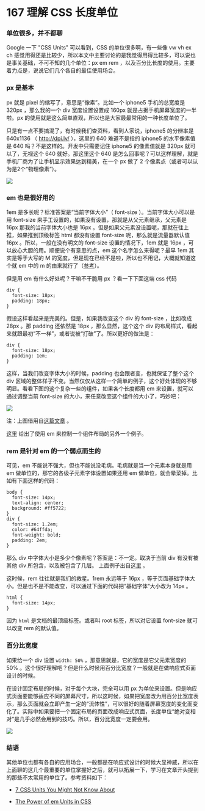 # 167 理解 CSS 长度单位


### 单位很多，并不都聊

Google 一下 "CSS Units" 可以看到，CSS 的单位很多啊，有一些像 vw vh ex ch 感觉用得还是比较少，所以本文中主要讨论的是我觉得用得比较多，可以说也是事关基础，不可不知的几个单位：px em rem ，以及百分比长度的使用。主要着力点是，说说它们几个各自的最佳使用场合。


### px 是基本

px 就是 pixel 的缩写了，意思是“像素”。比如一个 iphone5 手机的总宽度是 320px ，那么我的一个 div 宽度设置设置成 160px 就是占据手机屏幕宽度的一半啦。px 的使用就是这么简单直观，所以也是大家最最常用的一种长度单位了。

只是有一点不要搞混了，有时候我们查资料，看到人家说，iphone5 的分辨率是 640x1136 （ http://dpi.lv/ ），这里的 640 难道不是指的 iphone5 的水平像素值是 640 吗？不是这样的。开发中只需要记住 iphone5 的像素值就是 320px 就可以了，无视这个 640 就好。那这里这个 640 是怎么回事呢？可以这样理解，就是手机厂商为了让手机显示效果达到精美，在一个 px 做了 2 个像素点（或者可以认为是2个“物理像素”）。

![](http://media.haoduoshipin.com/pic/haoduo/167/px-dot.png)


### em 也是很好用的

1em 是多长呢？标准答案是“当前字体大小”（ font-size ）。当前字体大小可以是用 font-size 来手工设置的，如果没有设置，那就是从父元素继承，父元素是 16px 那我的当前字体大小也是 16px 。但是如果父元素没设置呢，那就在往上推，如果推到顶级标签 html 都没有设置 font-size 呢，那么就是流量器默认值 16px 。所以，一般在没有明文的 font-size 设置的情况下，1em 就是 16px ，可以放心大胆的用。顺便说个有意思的点，em 这个名字怎么来得呢？最早 1em 其实是等于大写的 M 的宽度，但是现在已经不是啦，所以也不用记，大概就知道这个就 em 中的 m 的由来就行了（[参考](http://www.impressivewebs.com/understanding-em-units-css/)）。

但是用 em 有什么好处呢？干嘛不干脆用 px ？看一下下面这端 css 代码

```
div {
  font-size: 18px;
  padding: 18px;
}
```

假设这样看起来是完美的。但是，如果我改变这个 div 的 font-size ，比如改成 28px 。那 padding 还依然是 18px ，那么显然，这个这个 div 的布局样式，看起来就跟最初“不一样”，或者说被“打破”了。所以更好的做法是：

```
div {
  font-size: 18px;
  padding: 1em;
}
```

这样，当我们改变字体大小的时候，padding 也会跟者变，也就保证了整个这个 div 区域的整体样子不变。当然仅仅从这样一个简单的例子，这个好处体现的不够明显。看看下图的这个复杂一些的组件，如果各个长度都用 em 来设置，就可以通过调整当前 font-size 的大小，来任意改变这个组件的大小了，巧妙吧：

![](http://media.haoduoshipin.com/pic/haoduo/167/em-sizing.png)


注：上图借用自[这篇文章](https://medium.com/@simurai/sizing-web-components-8f433689736f) 。

[这里](http://www.sitepoint.com/power-em-units-css/) 给出了使用 em 来控制一个组件布局的另外一个例子。


### rem 是针对 em 的一个弱点而生的

可见，em 不能说不强大，但也不能说没毛病。毛病就是当一个元素本身就是用 em 做单位的，那它的各级子元素字体设置如果还用 em 做单位，就会晕菜掉。比如有下面这样的代码：

```
body {
  font-size: 14px;
  text-align: center;
  background: #ff5722;
}
div {
  font-size: 1.2em;
  color: #64ffda;
  font-weight: bold;
  padding: 2em;
}
```

那么 div 中字体大小是多少个像素呢？答案是：不一定。取决于当前 div 有没有被其他 div 所包含，以及被包含了几层。 上面例子出自[这里](http://codepen.io/tutsplus/pen/xbZQRQ) 。

这时候，rem 往往就是我们的救星。1rem 永远等于 16px ，等于页面基础字体大小。但是也不是不能改变，可以通过下面的代码把”基础字体“大小改为 14px 。

```
html {
  font-size: 14px;
}
```

因为 `html` 是文档的最顶级标签。或者叫 root 标签，所以对它设置 font-size 就可以改变 rem 的默认值。

### 百分比宽度

如果给一个 div 设置 `width: 50%` ，那意思就是，它的宽度是它父元素宽度的 50% 。这个很好理解吧？但是什么时候用百分比宽度？一般就是在做响应式页面设计的时候。

在设计固定布局的时候，对于每个大块，完全可以用 px 为单位来设置。但是响应式页面要能够适应不同的屏幕尺寸，所以这时候，如果把宽度改为用百分比宽度表示，那么页面就会立即产生一定的“流体性”，可以很好的随着屏幕宽度的变化而变化了。实际中如果要把一个固定布局的页面改成响应式页面，长度单位“绝对变相对”是几乎必然会用到的技巧。所以，百分比宽度一定要会用。

![](http://media.haoduoshipin.com/pic/haoduo/167/res-unit.png)

### 结语

其他单位也都有各自的应用场合，一般都是在响应式设计的时候大显神威，所以在上面聊的这几个最重要的单位掌握好之后，就可以拓展一下，学习在文章开头提到的那些不太常用的单位了。参考资料如下：

- [7 CSS Units You Might Not Know About](http://webdesign.tutsplus.com/articles/7-css-units-you-might-not-know-about--cms-22573)

- [The Power of em Units in CSS](http://www.sitepoint.com/power-em-units-css/)
